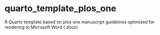 # quarto_template_plos_one
R Quarto template based on plos one manuscript guidelines optimised for rendering to Microsoft Word (.docx)
